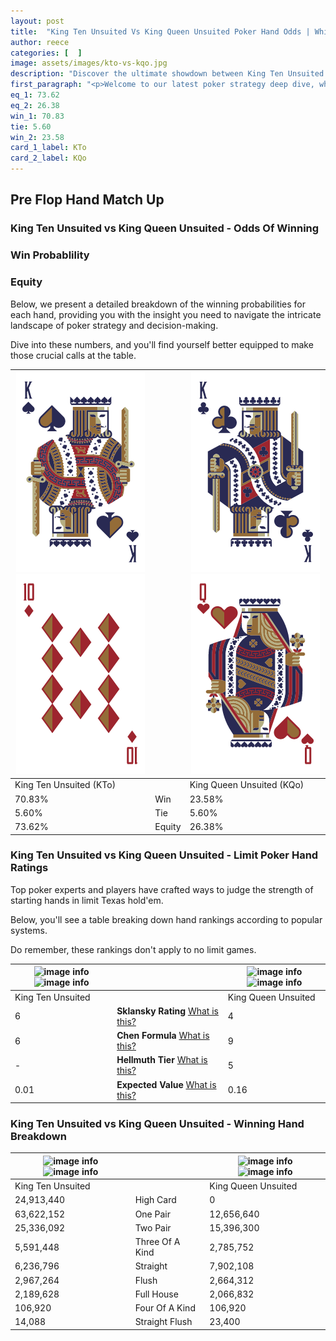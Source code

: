 ```yaml
---
layout: post
title:  "King Ten Unsuited Vs King Queen Unsuited Poker Hand Odds | Which Is The Better Hand In Poker? A Complete Guide"
author: reece
categories: [  ]
image: assets/images/kto-vs-kqo.jpg
description: "Discover the ultimate showdown between King Ten Unsuited and King Queen Unsuited in poker! Uncover the odds, strategies, and scenarios where one hand triumphs over the other. Get ready to up your poker game with this thrilling analysis."
first_paragraph: "<p>Welcome to our latest poker strategy deep dive, where we're pitting two distinct hands against each other in a high-stakes showdown: King Ten Unsuited vs King Queen Unsuited.</p><p>In the dynamic world of poker, every decision counts, and knowing which hand holds the upper hand is key to your success at the table.</p><p>In this article, we'll dissect these two hands, explore the scenarios where one dominates the other, and equip you with the knowledge to make strategic choices that can tip the odds in your favor.</p><p>Get ready to unravel the intriguing dynamics of these poker hands and elevate your game to new heights.</p>"
eq_1: 73.62
eq_2: 26.38
win_1: 70.83
tie: 5.60
win_2: 23.58
card_1_label: KTo
card_2_label: KQo
---
```




[comment]: # (sp0)

## Pre Flop Hand Match Up

<div class="table hand-ratings" markdown="1"> 



### King Ten Unsuited vs King Queen Unsuited - Odds Of Winning


  
<div class="row graphs"> 
<div class="col-lg-6">
    <h3>Win Probablility</h3>
    <canvas id="WinChart"></canvas>
</div>
<div class="col-lg-6">
    <h3>Equity</h3>
    <canvas id="EquityChart"></canvas>
</div>
</div>

  Below, we present a detailed breakdown of the winning probabilities for each hand, providing you with the insight you need to navigate the intricate landscape of poker strategy and decision-making. 

Dive into these numbers, and you'll find yourself better equipped to make those crucial calls at the table.


    
| ![image info](assets/images/hand1/k.png) ![image info](assets/images/hand1/to.png) |  | ![image info](assets/images/hand2/k.png) ![image info](assets/images/hand2/qo.png) |
| -------- | -------- | -------- |
| King Ten Unsuited (KTo) |  | King Queen Unsuited (KQo) |
| 70.83% | Win | 23.58% |
| 5.60% | Tie | 5.60% |
| 73.62% | Equity | 26.38% |




[comment]: # (sp1)



### King Ten Unsuited vs King Queen Unsuited - Limit Poker Hand Ratings

Top poker experts and players have crafted ways to judge the strength of starting hands in limit Texas hold'em. 

Below, you'll see a table breaking down hand rankings according to popular systems. 

Do remember, these rankings don't apply to no limit games.


    
| ![image info](https://www.riverpairs.com/assets/images/hand1/k.png) ![image info](https://www.riverpairs.com/assets/images/hand1/to.png) |  | ![image info](https://www.riverpairs.com/assets/images/hand2/k.png) ![image info](https://www.riverpairs.com/assets/images/hand2/qo.png) |
| -------- | -------- | -------- |
| King Ten Unsuited |  | King Queen Unsuited |
| 6 | **Sklansky Rating** [What is this?](/sklansky-rating-explained) | 4 |
| 6 | **Chen Formula** [What is this?](/chen-formula-explained) | 9 |
| - | **Hellmuth Tier** [What is this?](/Hellmuth-tier-explained) | 5 |
| 0.01 | **Expected Value** [What is this?](/expected-value-explained) | 0.16 |




[comment]: # (sp2)



### King Ten Unsuited vs King Queen Unsuited - Winning Hand Breakdown


    
| ![image info](https://www.riverpairs.com/assets/images/hand1/k.png) ![image info](https://www.riverpairs.com/assets/images/hand1/to.png) |  | ![image info](https://www.riverpairs.com/assets/images/hand2/k.png) ![image info](https://www.riverpairs.com/assets/images/hand2/qo.png) |
| -------- | -------- | -------- |
| King Ten Unsuited |  | King Queen Unsuited |
| 24,913,440 | High Card | 0 |
| 63,622,152 | One Pair | 12,656,640 |
| 25,336,092 | Two Pair | 15,396,300 |
| 5,591,448 | Three Of A Kind | 2,785,752 |
| 6,236,796 | Straight | 7,902,108 |
| 2,967,264 | Flush | 2,664,312 |
| 2,189,628 | Full House | 2,066,832 |
| 106,920 | Four Of A Kind | 106,920 |
| 14,088 | Straight Flush | 23,400 |




[comment]: # (sp3)



</div>

[comment]: # (sp4)



[comment]: # (sp5)

